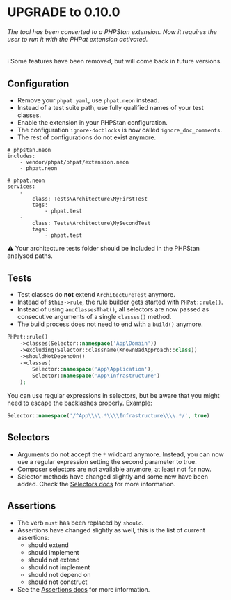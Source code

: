 UPGRADE to 0.10.0
=================

###### The tool has been converted to a PHPStan extension. Now it requires the user to run it with the PHPat extension activated.

ℹ️ Some features have been removed, but will come back in future versions.

Configuration
-------------

* Remove your `phpat.yaml`, use `phpat.neon` instead.
* Instead of a test suite path, use fully qualified names of your test classes. 
* Enable the extension in your PHPStan configuration.
* The configuration `ignore-docblocks` is now called `ignore_doc_comments`.
* The rest of configurations do not exist anymore.

```neon
# phpstan.neon
includes:
    - vendor/phpat/phpat/extension.neon
    - phpat.neon
```
```neon
# phpat.neon
services:
    -
        class: Tests\Architecture\MyFirstTest
        tags:
            - phpat.test
    -
        class: Tests\Architecture\MySecondTest
        tags:
            - phpat.test
```
⚠️ Your architecture tests folder should be included in the PHPStan analysed paths.

Tests
-----

* Test classes do **not** extend `ArchitectureTest` anymore.
* Instead of ```$this->rule```, the rule builder gets started with ```PHPat::rule()```.
* Instead of using ```andClassesThat()```, all selectors are now passed as consecutive arguments
of a single ```classes()``` method.
* The build process does not need to end with a `build()` anymore.
```php
PHPat::rule()
    ->classes(Selector::namespace('App\Domain'))
    ->excluding(Selector::classname(KnownBadApproach::class))
    ->shouldNotDependOn()
    ->classes(
        Selector::namespace('App\Application'),
        Selector::namespace('App\Infrastructure')
    );
```

You can use regular expressions in selectors, but be aware that you might need to escape the backlashes properly.
Example:
```php
Selector::namespace('/^App\\\\.*\\\\Infrastructure\\\\.*/', true)
```

Selectors
---------

* Arguments do not accept the `*` wildcard anymore. Instead, you can now use a regular expression setting the second parameter to true.
* Composer selectors are not available anymore, at least not for now.
* Selector methods have changed slightly and some new have been added. Check the [Selectors docs](documentation/selectors.md) for more information.

Assertions
----------

* The verb `must` has been replaced by `should`.
* Assertions have changed slightly as well, this is the list of current assertions:
  * should extend
  * should implement
  * should not extend
  * should not implement
  * should not depend on
  * should not construct
* See the [Assertions docs](documentation/assertions.md) for more information.
